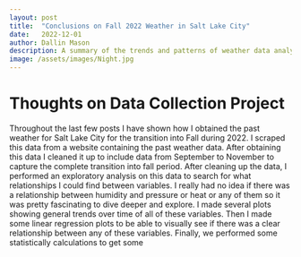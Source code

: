 ```yaml
---
layout: post
title:  "Conclusions on Fall 2022 Weather in Salt Lake City"
date:   2022-12-01
author: Dallin Mason
description: A summary of the trends and patterns of weather data analyzed for Salt Lake City during the Fall of 2022.
image: /assets/images/Night.jpg
---
```



# Thoughts on Data Collection Project

Throughout the last few posts I have shown how I obtained the past weather for Salt Lake City for the transition into Fall during 2022. I scraped this data from a website containing the past weather data. After obtaining this data I cleaned it up to include data from September to November to capture the complete transition into fall period. After cleaning up the data, I performed an exploratory analysis on this data to search for what relationships I could find between variables. I really had no idea if there was a relationship between humidity and pressure or heat or any of them so it was pretty fascinating to dive deeper and explore. I made several plots showing general trends over time of all of these variables. Then I made some linear regression plots to be able to visually see if there was a clear relationship between any of these variables. Finally, we performed some statistically calculations to get some 
